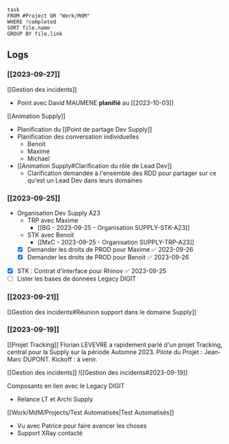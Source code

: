 ```dataview
task 
FROM #Project OR "Work/MdM"
WHERE !completed
SORT file.name
GROUP BY file.link
```

## Logs

### [[2023-09-27]]

[[Gestion des incidents]]
- Point avec David MAUMENE **planifié** au [[2023-10-03]]

[[Animation Supply]]
- Planification du [[Point de partage Dev Supply]]
- Planification des conversation individuelles
	- Benoit
	- Maxime
	- Michael
- [[Animation Supply#Clarification du rôle de Lead Dev]]
	- Clarification demandée à l'ensemble des RDD pour partager sur ce qu'est un Lead Dev dans leurs domaines
### [[2023-09-25]]

- Organisation Dev Supply A23
	- TRP avec Maxime
		- [[BG - 2023-09-25 - Organisation SUPPLY-STK-A23]]
	- STK avec Benoit
		- [[MxC - 2023-09-25 - Organisation SUPPLY-TRP-A23]]
	- [x] Demander les droits de PROD pour Maxime ✅ 2023-09-26
	- [x] Demander les droits de PROD pour Benoit ✅ 2023-09-26
- [x] STK : Contrat d'interface pour Rhinov ✅ 2023-09-25
- [ ] Lister les bases de données Legacy DIGIT
### [[2023-09-21]]

[[Gestion des incidents#Réunion support dans le domaine Supply]]
### [[2023-09-19]]

[[Projet Tracking]]
Florian LEVEVRE a rapidement parlé d'un projet Tracking, central pour la Supply sur la période Automne 2023.
Pilote du Projet : Jean-Marc DUPONT.
Kickoff : à venir.

[[Gestion des incidents]]
![[Gestion des incidents#2023-09-19]]

Composants en lien avec le Legacy DIGIT
- Relance LT et Archi Supply

[[Work/MdM/Projects/Test Automatisés|Test Automatisés]]
 - Vu avec Patrice pour faire avancer les choses
- Support XRay contacté